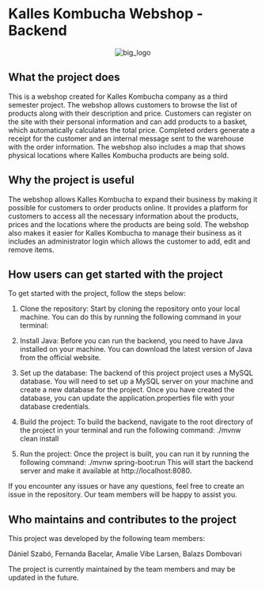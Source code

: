# Kalles Kombucha Webshop - Backend

<p align="center">
  <img src="https://user-images.githubusercontent.com/60754393/235455418-7d752ca0-f797-4d93-bf26-6170816688a4.jpg" alt="big_logo">
</p>

## What the project does

This is a webshop created for Kalles Kombucha company as a third semester project. The webshop allows customers to browse the list of products along with their description and price. Customers can register on the site with their personal information and can add products to a basket, which automatically calculates the total price. Completed orders generate a receipt for the customer and an internal message sent to the warehouse with the order information. The webshop also includes a map that shows physical locations where Kalles Kombucha products are being sold.
 
## Why the project is useful
The webshop allows Kalles Kombucha to expand their business by making it possible for customers to order products online. It provides a platform for customers to access all the necessary information about the products, prices and the locations where the products are being sold. The webshop also makes it easier for Kalles Kombucha to manage their business as it includes an administrator login which allows the customer to add, edit and remove items.

## How users can get started with the project
To get started with the project, follow the steps below:

1. Clone the repository: Start by cloning the repository onto your local machine. You can do this by running the following command in your terminal:

2. Install Java: Before you can run the backend, you need to have Java installed on your machine. You can download the latest version of Java from the official website.

3. Set up the database: The backend of this project project uses a MySQL database. You will need to set up a MySQL server on your machine and create a new database for the project. Once you have created the database, you can update the application.properties file with your database credentials.

4. Build the project: To build the backend, navigate to the root directory of the project in your terminal and run the following command: ./mvnw clean install

5. Run the project: Once the project is built, you can run it by running the following command: ./mvnw spring-boot:run
This will start the backend server and make it available at http://localhost:8080.

If you encounter any issues or have any questions, feel free to create an issue in the repository. Our team members will be happy to assist you.

## Who maintains and contributes to the project
This project was developed by the following team members:

Dániel Szabó,
Fernanda Bacelar,
Amalie Vibe Larsen,
Balazs Dombovari

The project is currently maintained by the team members and may be updated in the future.
